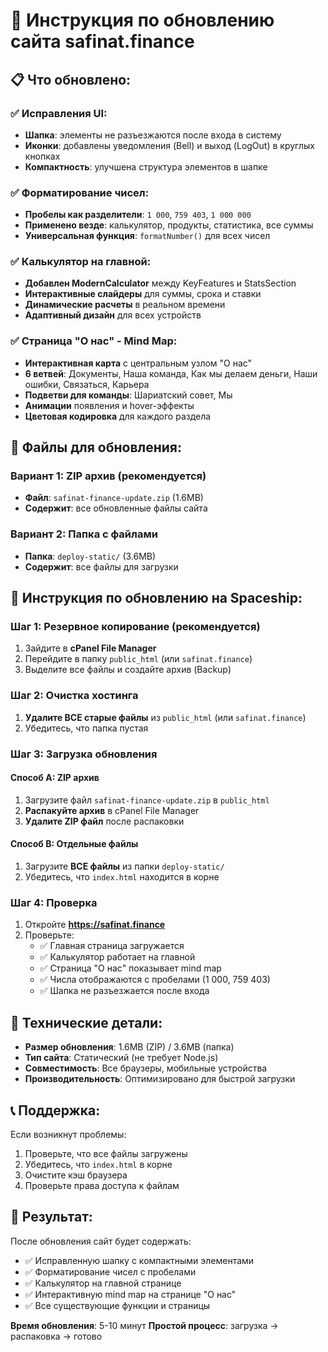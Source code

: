 # 🚀 Инструкция по обновлению сайта safinat.finance

## 📋 Что обновлено:

### ✅ **Исправления UI:**
- **Шапка**: элементы не разъезжаются после входа в систему
- **Иконки**: добавлены уведомления (Bell) и выход (LogOut) в круглых кнопках
- **Компактность**: улучшена структура элементов в шапке

### ✅ **Форматирование чисел:**
- **Пробелы как разделители**: `1 000`, `759 403`, `1 000 000`
- **Применено везде**: калькулятор, продукты, статистика, все суммы
- **Универсальная функция**: `formatNumber()` для всех чисел

### ✅ **Калькулятор на главной:**
- **Добавлен ModernCalculator** между KeyFeatures и StatsSection
- **Интерактивные слайдеры** для суммы, срока и ставки
- **Динамические расчеты** в реальном времени
- **Адаптивный дизайн** для всех устройств

### ✅ **Страница "О нас" - Mind Map:**
- **Интерактивная карта** с центральным узлом "О нас"
- **6 ветвей**: Документы, Наша команда, Как мы делаем деньги, Наши ошибки, Связаться, Карьера
- **Подветви для команды**: Шариатский совет, Мы
- **Анимации** появления и hover-эффекты
- **Цветовая кодировка** для каждого раздела

## 📁 Файлы для обновления:

### **Вариант 1: ZIP архив (рекомендуется)**
- **Файл**: `safinat-finance-update.zip` (1.6MB)
- **Содержит**: все обновленные файлы сайта

### **Вариант 2: Папка с файлами**
- **Папка**: `deploy-static/` (3.6MB)
- **Содержит**: все файлы для загрузки

## 🚀 Инструкция по обновлению на Spaceship:

### **Шаг 1: Резервное копирование (рекомендуется)**
1. Зайдите в **cPanel File Manager**
2. Перейдите в папку `public_html` (или `safinat.finance`)
3. Выделите все файлы и создайте архив (Backup)

### **Шаг 2: Очистка хостинга**
1. **Удалите ВСЕ старые файлы** из `public_html` (или `safinat.finance`)
2. Убедитесь, что папка пустая

### **Шаг 3: Загрузка обновления**

#### **Способ A: ZIP архив**
1. Загрузите файл `safinat-finance-update.zip` в `public_html`
2. **Распакуйте архив** в cPanel File Manager
3. **Удалите ZIP файл** после распаковки

#### **Способ B: Отдельные файлы**
1. Загрузите **ВСЕ файлы** из папки `deploy-static/`
2. Убедитесь, что `index.html` находится в корне

### **Шаг 4: Проверка**
1. Откройте **https://safinat.finance**
2. Проверьте:
   - ✅ Главная страница загружается
   - ✅ Калькулятор работает на главной
   - ✅ Страница "О нас" показывает mind map
   - ✅ Числа отображаются с пробелами (1 000, 759 403)
   - ✅ Шапка не разъезжается после входа

## 🔧 Технические детали:

- **Размер обновления**: 1.6MB (ZIP) / 3.6MB (папка)
- **Тип сайта**: Статический (не требует Node.js)
- **Совместимость**: Все браузеры, мобильные устройства
- **Производительность**: Оптимизировано для быстрой загрузки

## 📞 Поддержка:

Если возникнут проблемы:
1. Проверьте, что все файлы загружены
2. Убедитесь, что `index.html` в корне
3. Очистите кэш браузера
4. Проверьте права доступа к файлам

## 🎯 Результат:

После обновления сайт будет содержать:
- ✅ Исправленную шапку с компактными элементами
- ✅ Форматирование чисел с пробелами
- ✅ Калькулятор на главной странице
- ✅ Интерактивную mind map на странице "О нас"
- ✅ Все существующие функции и страницы

**Время обновления**: 5-10 минут
**Простой процесс**: загрузка → распаковка → готово
